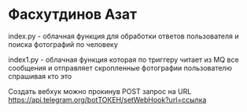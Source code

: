 # Фасхутдинов Азат
index.py - облачная функция для обработки ответов пользователя и поиска фотографий по человеку

index1.py - облачная функция которая по триггеру читает из MQ все сообщения и отправляет скропленные фотографии пользователю спрашивая кто это

Создать вебхук можно прокинув POST запрос на URL https://api.telegram.org/botТОКЕН/setWebHook?url=ссылка
